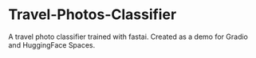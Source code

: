 # Travel-Photos-Classifier
A travel photo classifier trained with fastai. Created as a demo for Gradio and HuggingFace Spaces.
